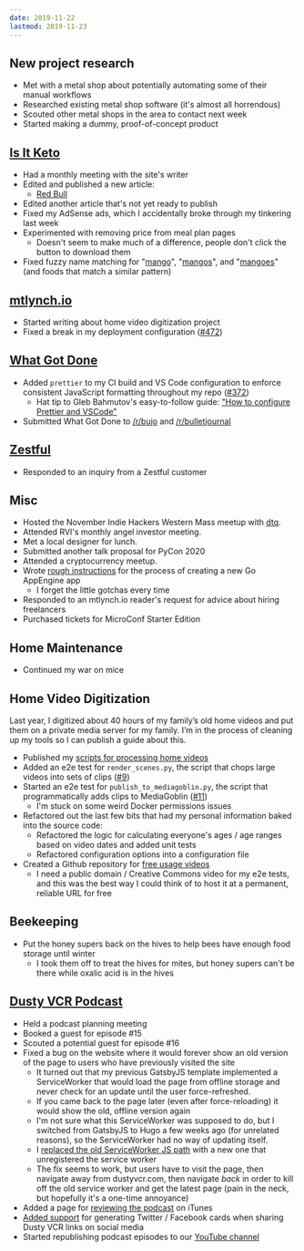 ```yaml
---
date: 2019-11-22
lastmod: 2019-11-23
---
```


## New project research

- Met with a metal shop about potentially automating some of their manual workflows
- Researched existing metal shop software (it's almost all horrendous)
- Scouted other metal shops in the area to contact next week
- Started making a dummy, proof-of-concept product

## [Is It Keto](https://isitketo.org)

- Had a monthly meeting with the site's writer
- Edited and published a new article:
  - [Red Bull](https://isitketo.org/red-bull)
- Edited another article that's not yet ready to publish
- Fixed my AdSense ads, which I accidentally broke through my tinkering last week
- Experimented with removing price from meal plan pages
  - Doesn't seem to make much of a difference, people don't click the button to download them
- Fixed fuzzy name matching for "[mango](https://isitketo.org/mango)", "[mangos](https://isitketo.org/mangos)", and "[mangoes](https://isitketo.org/mangoes)" (and foods that match a similar pattern)

## [mtlynch.io](https://mtlynch.io)

- Started writing about home video digitization project
- Fixed a break in my deployment configuration ([#472](https://github.com/mtlynch/mtlynch.io/pull/472))

## [What Got Done](https://whatgotdone.com)

- Added `prettier` to my CI build and VS Code configuration to enforce consistent JavaScript formatting throughout my repo ([#372](https://github.com/mtlynch/whatgotdone/pull/372))
  - Hat tip to Gleb Bahmutov's easy-to-follow guide: ["How to configure Prettier and VSCode"](https://glebbahmutov.com/blog/configure-prettier-in-vscode/)
- Submitted What Got Done to [/r/bujo](https://www.reddit.com/r/bujo/comments/dx6j79/i_made_a_free_website_for_weekly_public_bullet/) and [/r/bulletjournal](https://www.reddit.com/r/bulletjournal/comments/dx0rte/share_your_consistently_used_pages/f7nk05b/)

## [Zestful](https://zestfuldata.com)

- Responded to an inquiry from a Zestful customer

## Misc

- Hosted the November Indie Hackers Western Mass meetup with [dtq](https://whatgotdone.com/dtq).
- Attended RVI's monthly angel investor meeting.
- Met a local designer for lunch.
- Submitted another talk proposal for PyCon 2020
- Attended a cryptocurrency meetup.
- Wrote [rough instructions](https://github.com/mtlynch/appengine-deploy-instructions) for the process of creating a new Go AppEngine app
  - I forget the little gotchas every time
- Responded to an mtlynch.io reader's request for advice about hiring freelancers
- Purchased tickets for MicroConf Starter Edition

## Home Maintenance

- Continued my war on mice

## Home Video Digitization

Last year, I digitized about 40 hours of my family’s old home videos and put them on a private media server for my family. I’m in the process of cleaning up my tools so I can publish a guide about this.

- Published my [scripts for processing home videos](https://github.com/mtlynch/process-home-videos)
- Added an e2e test for `render_scenes.py`, the script that chops large videos into sets of clips ([#9](https://github.com/mtlynch/process-home-videos/pull/9))
- Started an e2e test for `publish_to_mediagoblin.py`, the script that programmatically adds clips to MediaGoblin ([#11](https://github.com/mtlynch/process-home-videos/pull/11))
  - I'm stuck on some weird Docker permissions issues
- Refactored out the last few bits that had my personal information baked into the source code:
  - Refactored the logic for calculating everyone's ages / age ranges based on video dates and added unit tests
  - Refactored configuration options into a configuration file
- Created a Github repository for [free usage videos](https://github.com/mtlynch/free-usage-videos)
  - I need a public domain / Creative Commons video for my e2e tests, and this was the best way I could think of to host it at a permanent, reliable URL for free

## Beekeeping

- Put the honey supers back on the hives to help bees have enough food storage until winter
  - I took them off to treat the hives for mites, but honey supers can't be there while oxalic acid is in the hives

## [Dusty VCR Podcast](https://dustyvcr.com)

- Held a podcast planning meeting
- Booked a guest for episode #15
- Scouted a potential guest for episode #16
- Fixed a bug on the website where it would forever show an old version of the page to users who have previously visited the site
  - It turned out that my previous GatsbyJS template implemented a ServiceWorker that would load the page from offline storage and never check for an update until the user force-refreshed.
  - If you came back to the page later (even after force-reloading) it would show the old, offline version again
  - I'm not sure what this ServiceWorker was supposed to do, but I switched from GatsbyJS to Hugo a few weeks ago (for unrelated reasons), so the ServiceWorker had no way of updating itself.
  - I [replaced the old ServiceWorker JS path](https://github.com/mtlynch/dusty-vcr-podcast/pull/52) with a new one that unregistered the service worker
  - The fix seems to work, but users have to visit the page, then navigate away from dustyvcr.com, then navigate _back_ in order to kill off the old service worker and get the latest page (pain in the neck, but hopefully it's a one-time annoyance)
- Added a page for [reviewing the podcast](https://dustyvcr.com/review) on iTunes
- [Added support](https://github.com/mtlynch/dusty-vcr-podcast/pull/49) for generating Twitter / Facebook cards when sharing Dusty VCR links on social media
- Started republishing podcast episodes to our [YouTube channel](https://www.youtube.com/channel/UCkGpmmjREkfqG2dMhdd5q_g/featured)
